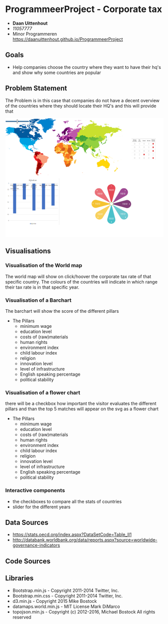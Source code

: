 # ProgrammeerProject - Corporate tax
-  **Daan Uittenhout**
-  *11057777*
-  Minor Programmeren
https://daanuittenhout.github.io/ProgrammeerProject
## Goals
- Help companies choose the country where they want to have their hq's and show why some countries are popular
## Problem Statement
The Problem is in this case that companies do not have a decent overview of the countries where they should locate their HQ's and this will provide that

![](doc/sketchlayout.png)


## Visualisations
### Visualisation of the World map
The world map will show on click/hoover the corporate tax rate of that specific country. The colours of the countries will indicate in which range their tax rate is in that specific year.
### Visualisation of a Barchart
The barchart will show the score of the different pillars
- The Pillars
  * minimum wage
  * education level
  * costs of (raw)materials
  * human rights
  * environment index
  * child labour index
  * religion
  * innovation level
  * level of infrastructure
  * English speaking percentage
  * political stability

### Visualisation of a flower chart
there will be a checkbox how important the visitor evaluates the different pillars and than the top 5 matches will appear on the svg as a flower chart
- The Pillars
  * minimum wage
  * education level
  * costs of (raw)materials
  * human rights
  * environment index
  * child labour index
  * religion
  * innovation level
  * level of infrastructure
  * English speaking percentage
  * political stability



### Interactive components
* the checkboxes to compare all the stats of countries
* slider for the different years

## Data Sources
- https://stats.oecd.org/index.aspx?DataSetCode=Table_II1
- http://databank.worldbank.org/data/reports.aspx?source=worldwide-governance-indicators
## Code Sources

## Libraries
* Bootstrap.min.js - Copyright 2011-2014 Twitter, Inc.
* Bootstrap.min.css - Copyright 2011-2014 Twitter, Inc.
* d3.min.js - Copyright 2015 Mike Bostock
* datamaps.world.min.js - MIT License Mark DiMarco
* topojson.min.js - Copyright (c) 2012-2016, Michael Bostock All rights reserved
